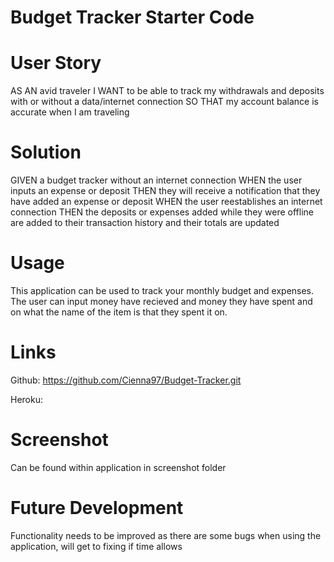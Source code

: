# Budget Tracker Starter Code

# User Story

AS AN avid traveler
I WANT to be able to track my withdrawals and deposits with or without a data/internet connection
SO THAT my account balance is accurate when I am traveling 

# Solution 

GIVEN a budget tracker without an internet connection
WHEN the user inputs an expense or deposit
THEN they will receive a notification that they have added an expense or deposit
WHEN the user reestablishes an internet connection
THEN the deposits or expenses added while they were offline are added to their transaction history and their totals are updated

# Usage

This application can be used to track your monthly budget and expenses. The user can input money have recieved and money they have spent and on what the name of the item is that they spent it on.

# Links

Github: https://github.com/Cienna97/Budget-Tracker.git


Heroku: 

# Screenshot

Can be found within application in screenshot folder

# Future Development

Functionality needs to be improved as there are some bugs when using the application, will get to fixing if time allows